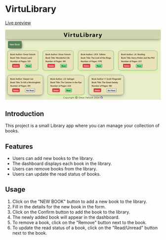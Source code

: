 # VirtuLibrary

<a href="https://omar-fetooh.github.io/VirtuLibrary/">Live preview</a>


<img src="./screencapture-file-C-Users-omarf-TOP-JavaScript-Course-VirtuLibrary-index-html-2024-02-20-21_13_59.png"
    alt="Screen caputre of the project">

## Introduction
This project is a small Library app where you can manage your collection of books.

## Features
- Users can add new books to the library.
- The dashboard displays each book in the library.
- Users can remove books from the library.
- Users can update the read status of books.

## Usage
1. Click on the "NEW BOOK" button to add a new book to the library.
2. Fill in the details for the new book in the form.
3. Click on the Confirm button to add the book to the library.
4. The newly added book will appear in the dashboard.
5. To remove a book, click on the "Remove" button next to the book.
6. To update the read status of a book, click on the "Read/Unread" button next to the book.

